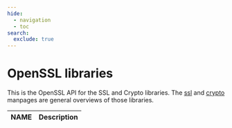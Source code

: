 ```yaml
---
hide:
  - navigation
  - toc
search:
  exclude: true
---
```


# OpenSSL libraries
This is the OpenSSL API for the SSL and Crypto libraries. The [ssl](../man7/ssl.md) and
[crypto](../man7/crypto.md) manpages are general overviews of those libraries.


| NAME        | Description                          |
| ----------- | ------------------------------------ |

